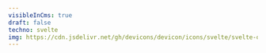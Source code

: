 ```yaml
---
visibleInCms: true
draft: false
techno: svelte
img: https://cdn.jsdelivr.net/gh/devicons/devicon/icons/svelte/svelte-original.svg
---
```


